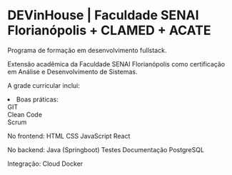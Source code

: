 # DEVinHouse | Faculdade SENAI Florianópolis + CLAMED + ACATE
 
 Programa de formação em desenvolvimento fullstack.

Extensão acadêmica da Faculdade SENAI Florianópolis como certificação em Análise e Desenvolvimento de Sistemas.

A grade curricular inclui:

<li>Boas práticas:<br>
  GIT<br>
  Clean Code<br>
  Scrum<br>
</li>

No frontend:
HTML
CSS
JavaScript
React

No backend:
Java (Springboot)
Testes
Documentação
PostgreSQL

Integração:
Cloud
Docker
